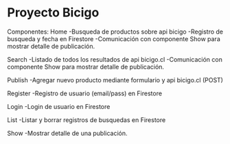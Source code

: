 # Proyecto Bicigo

Componentes:
Home
-Busqueda de productos sobre api bicigo
-Registro de busqueda y fecha en Firestore
-Comunicación con componente Show para mostrar detalle de publicación.

Search
-Listado de todos los resultados de api bicigo.cl
-Comunicación con componente Show para mostrar detalle de publicación.

Publish
-Agregar nuevo producto mediante formulario y api bicigo.cl (POST)

Register
-Registro de usuario (email/pass) en Firestore

Login
-Login de usuario en Firestore

List
-Listar y borrar registros de busquedas en Firestore

Show
-Mostrar detalle de una publicación.
